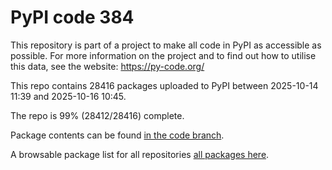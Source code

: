 # PyPI code 384

This repository is part of a project to make all code in PyPI as accessible as possible. For more information 
on the project and to find out how to utilise this data, see the website: https://py-code.org/

This repo contains 28416 packages uploaded to PyPI between 
2025-10-14 11:39 and 2025-10-16 10:45.

The repo is 99% (28412/28416) complete.

Package contents can be found [in the code branch](https://github.com/pypi-data/pypi-mirror-384/tree/code/packages).

A browsable package list for all repositories [all packages here](https://py-code.org/repositories/pypi-mirror-384).



